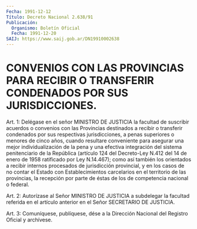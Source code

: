 ```yaml
---
Fecha: 1991-12-12
Título: Decreto Nacional 2.638/91
Publicación:
  Organismo: Boletín Oficial
  Fecha: 1991-12-20
SAIJ: https://www.saij.gob.ar/DN19910002638
---
```

# CONVENIOS CON LAS PROVINCIAS PARA RECIBIR O TRANSFERIR CONDENADOS POR SUS JURISDICCIONES.

<a id="1"></a>
Art.  1: Delégase en el señor MINISTRO DE JUSTICIA la facultad de suscribir  acuerdos  o convenios con las Provincias destinados a recibir o transferir condenados por sus respectivas jurisdicciones, a penas superiores  o menores de cinco años, cuando resultare conveniente para asegurar una  mejor individualización de la pena y una efectiva integración del sistema  penitenciario de la República (artículo 124 del Decreto-Ley N.412 del  14  de  enero de 1958  ratificado por Ley N.14.467); como así también los orientados a recibir  internos procesados de jurisdicción provincial, y en los casos de no  contar  el  Estado con Establecimientos carcelarios en el territorio de las provincias,  la  recepción  por parte de éstas de los de competencia nacional o federal.

<a id="2"></a>
Art.  2: Autorízase al Señor MINISTRO DE JUSTICIA a subdelegar la  facultad    referida  en  el  artículo  anterior  en  el  Señor SECRETARIO DE JUSTICIA.

<a id="3"></a>
Art.  3: Comuníquese, publíquese, dése a la Dirección Nacional del Registro Oficial y archívese.